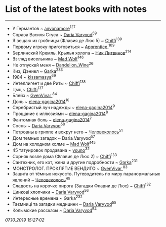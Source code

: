 # List of the latest books with notes
---

* У Германтов ~ [anvonamore](users/595/5957175-vkontakte)<sup>127</sup>
* Справа Василя Стуса ~ [Daria Varyvod](users/829/829893410524253-facebook)<sup>59</sup>
* Я вещаю из гробницы (Флавия де Люс 5) ~ [Chiffi](users/105/105831994080785626680-google)<sup>139</sup>
* Первому игроку приготовиться ~ [Apprentice ](users/528/52821952-vkontakte)<sup>109</sup>
* Берлинский Кремль. Крылья холопа ~ [Ник Литвинов](users/241/241974816-vkontakte)<sup>214</sup>
* Взгляд висельника ~ [Mad Wolf](users/947/94738840-vkontakte)<sup>146</sup>
* Не отпускай меня ~ [Dandelion_Wine](users/586/58602788-vkontakte)<sup>26</sup>
* Киз, Дэниел ~ [Garka](users/115/115753719718250012620-google)<sup>233</sup>
* 1984 ~ [kissamasya](users/684/68439978-vkontakte)<sup>69</sup>
* Интеллигент и две Риты ~ [Chiffi](users/105/105831994080785626680-google)<sup>138</sup>
* Цыц ~ [Chiffi](users/105/105831994080785626680-google)<sup>137</sup>
* Блейз ~ [GvenVivar ](users/158/158266434925901-facebook)<sup>84</sup>
* Дочь ~ [elena-gagina2014](users/208/208969292-yandex)<sup>10</sup>
* Серебристый луч надежды ~ [elena-gagina2014](users/208/208969292-yandex)<sup>9</sup>
* Прощание с иллюзиями ~ [elena-gagina2014](users/208/208969292-yandex)<sup>8</sup>
* Фантомная боль ~ [elena-gagina2014](users/208/208969292-yandex)<sup>7</sup>
* Сосны ~ [Daria Varyvod](users/829/829893410524253-facebook)<sup>58</sup>
* Петровны в гриппе и вокруг него ~ [Человеколось](users/174/17475979687188177329-mailru)<sup>51</sup>
* Дом темных загадок ~ [Daria Varyvod](users/829/829893410524253-facebook)<sup>57</sup>
* Дом на холодном холме ~ [Mad Wolf](users/947/94738840-vkontakte)<sup>145</sup>
* 45 татуировок продавана ~ [youno](users/302/302928912-vkontakte)<sup>32</sup>
* Сорняк возле дома (Флавия де Люс 2) ~ [Chiffi](users/105/105831994080785626680-google)<sup>133</sup>
* Сантехник, его кот, жена и другие подробности ~ [Garka](users/115/115753719718250012620-google)<sup>231</sup>
* МОНСТРОЛОГ. ПРОКЛЯТИЕ ВЕНДИГО ~ [GvenVivar ](users/158/158266434925901-facebook)<sup>83</sup>
* Защита от тёмных искусств. Путеводитель по миру паранормальных явлений ~ [Человеколось](users/174/17475979687188177329-mailru)<sup>49</sup>
* Сладость на корочке пирога (Загадки Флавии де Люс) ~ [Chiffi](users/105/105831994080785626680-google)<sup>132</sup>
* Цинкові хлопчики ~ [Daria Varyvod](users/829/829893410524253-facebook)<sup>56</sup>
* Интересные времена ~ [Garka](users/115/115753719718250012620-google)<sup>232</sup>
* Таємниці та загадки медицини ~ [Daria Varyvod](users/829/829893410524253-facebook)<sup>55</sup>
* Колымские рассказы ~ [Daria Varyvod](users/829/829893410524253-facebook)<sup>54</sup>


_07.10.2019 15:27:02_

